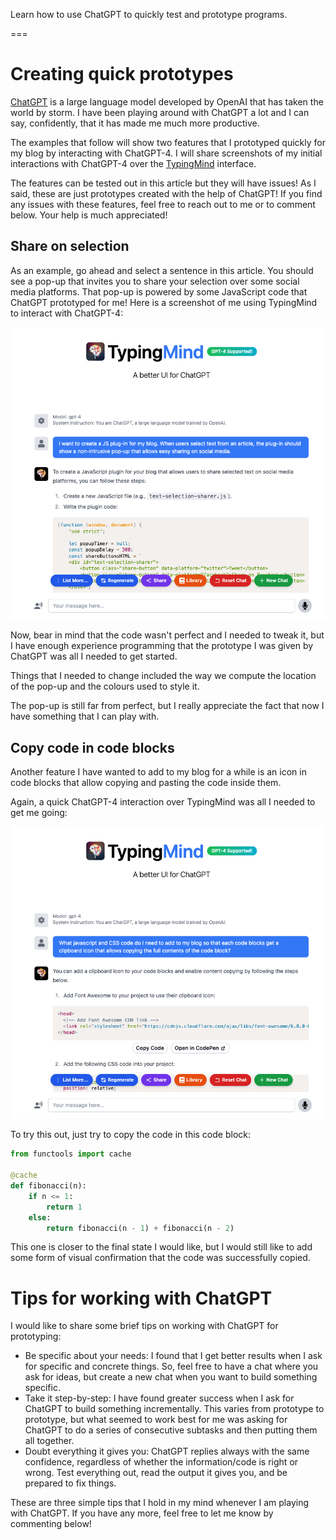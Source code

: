 Learn how to use ChatGPT to quickly test and prototype programs.

===


<script>
(function (window, document) {
    'use strict';
    
    let popupTimer = null;
    const popupDelay = 300;
    const shareButtonsHTML = `
    <div id="text-selection-sharer">
        <button class="share-button" data-platform="twitter"><i class="fa fa-twitter"></i> Tweet this</button>
    </div>`;
    
    document.body.insertAdjacentHTML('beforeend', shareButtonsHTML);
    
    const sharePopup = document.getElementById('text-selection-sharer');
    
    const shareUrls = {
        twitter: (url, text) => `https://twitter.com/share?url=${encodeURIComponent(url)}&text=${encodeURIComponent(text)}`,
    };
    
    function positionPopup(selection) {
        const rect = selection.getRangeAt(0).getBoundingClientRect();
        sharePopup.style.left = `${rect.left}px`;
        sharePopup.style.top = `${rect.top - 20}px`;
    }
    
    function showPopup() {
        sharePopup.classList.add('visible');
    }
    
    function hidePopup() {
        if (popupTimer) {
            clearTimeout(popupTimer);
            popupTimer = null;
        }
        sharePopup.classList.remove('visible');
    }
    
    function onSelection(e) {
        const selection = window.getSelection();
        const selection_text = selection.toString().trim();
        if (selection_text.length > 0) {
            positionPopup(selection);
            showPopup();
            setTextToBeShared(selection_text);
        } else {
            if (!popupTimer) {
                popupTimer = setTimeout(hidePopup, popupDelay);
            }
        }
    }
    
    function setTextToBeShared(selectedText) {
        const currentUrl = window.location.href;

        document.querySelectorAll('.share-button').forEach(button => {
            const platform = button.getAttribute('data-platform');
            const shareUrl = platform === 'twitter' ? shareUrls[platform](currentUrl, selectedText) : shareUrls[platform](currentUrl);
            button.setAttribute('onclick', `window.open('${shareUrl}', '_blank', 'noopener')`);
        });
    }

    // Event listeners
    document.addEventListener('mouseup', onSelection);
    document.addEventListener('touchend', onSelection);
    document.addEventListener('mousedown', () => {
        if (popupTimer) {
            clearTimeout(popupTimer);
            popupTimer = null;
        }
    });

})(window, document);
</script>

<!--
<script>
document.addEventListener("DOMContentLoaded", function () {
  const codeBlocks = document.querySelectorAll("pre > code");

  // Loop over all code blocks
  codeBlocks.forEach((codeBlock) => {
    // Wrap the code block in a container div
    const container = document.createElement("div");
    container.classList.add("code-block-container");

    // Add a clipboard icon to the container
    const clipboard = document.createElement("i");
    clipboard.classList.add("clipboard-icon", "far", "fa-clipboard");
    clipboard.title = "Copy to clipboard";
    container.appendChild(clipboard);

    // Move the code block inside the container
    container.appendChild(codeBlock.cloneNode(true));
    codeBlock.parentElement.replaceChild(container, codeBlock);

    // Copy the code to the clipboard when user clicks the icon
    clipboard.addEventListener("click", () => {
      const range = document.createRange();
      range.selectNodeContents(codeBlock);

      navigator.clipboard.writeText(codeBlock.textContent);
      clipboard.title = "Copied!";
    });

    // Reset the tooltip on icon mouse leave
    clipboard.addEventListener("mouseleave", () => {
      clipboard.title = "Copy to clipboard";
    });
  });
});
</script>
-->
<script>
document.addEventListener("DOMContentLoaded", function() {
const codeBlocks = document.querySelectorAll("pre code");
const copyIcon = `<i class="fas fa-copy" style="position:absolute; top:0; right:0; cursor:pointer"></i>`;

codeBlocks.forEach((block) => {
    const wrapper = document.createElement("div");
    wrapper.style.position = "relative";
    block.parentNode.insertBefore(wrapper, block);
    wrapper.appendChild(block);
    wrapper.insertAdjacentHTML("beforeend", copyIcon);
    const icon = wrapper.querySelector(".fa-copy");

    icon.addEventListener("click", () => {
    const tempText = document.createElement("textarea");
    document.body.appendChild(tempText);
    tempText.value = block.textContent;
    tempText.select();
    document.execCommand("copy");
    tempText.remove();

    icon.classList.replace("fa-copy", "fa-check");
    setTimeout(() => {
        icon.classList.replace("fa-check", "fa-copy");
    }, 2000);
    });

    icon.addEventListener("mouseover", () => {
    const tooltip = document.createElement("span");
    tooltip.textContent = "Copy to clipboard";
    tooltip.style.position = "absolute";
    tooltip.style.top = "20px";
    tooltip.style.right = "0";
    tooltip.style.backgroundColor = "#ffffff";
    tooltip.style.padding = "5px";
    tooltip.style.border = "1px solid #ddd";
    wrapper.appendChild(tooltip);

    icon.addEventListener("mouseout", () => {
        tooltip.remove();
    });
    });
});
}
</script>


<style>
#text-selection-sharer {
    position: fixed;
    display: none;
    padding: 5px;
    background-color: #1DA1F2;
    border-radius: 5px;
    box-shadow: 0 0 10px rgba(0, 0, 0, 0.2);
    z-index: 1000;
}
#text-selection-sharer.visible {
    display: flex;
}
.share-button {
    cursor: pointer;
    background: none;
    border: none;
    font-size: 14px;
    padding: 5px 10px;
    color: #333;
}
.share-button:hover {
    background-color: #f9f9f9;
}

/* Clipboard code blocks styling. */
.code-block-container {
  position: relative;
}

.clipboard-icon {
  position: absolute;
  top: 5px;
  right: 5px;
  cursor: pointer;
  font-size: 20px;
  opacity: 0.7;
}

.clipboard-icon:hover {
  opacity: 1;
}
</style>


# Creating quick prototypes

[ChatGPT] is a large language model developed by OpenAI that has taken the world by storm.
I have been playing around with ChatGPT a lot and I can say, confidently, that it has made me much more productive.

The examples that follow will show two features that I prototyped quickly for my blog by interacting with ChatGPT-4.
I will share screenshots of my initial interactions with ChatGPT-4 over the [TypingMind](https://typingmind.com) interface.

The features can be tested out in this article but they will have issues!
As I said, these are just prototypes created with the help of ChatGPT!
If you find any issues with these features, feel free to reach out to me or to comment below.
Your help is much appreciated!


## Share on selection

As an example, go ahead and select a sentence in this article.
You should see a pop-up that invites you to share your selection over some social media platforms.
That pop-up is powered by some JavaScript code that ChatGPT prototyped for me!
Here is a screenshot of me using TypingMind to interact with ChatGPT-4:

![Screenshot of using the TypingMind interface to interact with ChatGPT-4. The screenshot shows an initial prompt asking for ChatGPT to write a JavaScript plugin for my blog.](_share_plugin.png "Initial ChatGPT-4 prompt asking for a JS plugin to share selected text.")

Now, bear in mind that the code wasn't perfect and I needed to tweak it, but I have enough experience programming that the prototype I was given by ChatGPT was all I needed to get started.

Things that I needed to change included the way we compute the location of the pop-up and the colours used to style it.

The pop-up is still far from perfect, but I really appreciate the fact that now I have something that I can play with.


## Copy code in code blocks

Another feature I have wanted to add to my blog for a while is an icon in code blocks that allow copying and pasting the code inside them.

Again, a quick ChatGPT-4 interaction over TypingMind was all I needed to get me going:

![Screenshot of using the TypingMind interface to interact with ChatGPT-4. The screenshot shows an initial prompt asking for ChatGPT to write the JavaScript and CSS code needed to allow copying the contents of code blocks on my blog."](_copy_code_blocks.png "Initial ChatGPT-4 prompt to enable copying contents of code blocks.")

To try this out, just try to copy the code in this code block:

```py
from functools import cache

@cache
def fibonacci(n):
    if n <= 1:
        return 1
    else:
        return fibonacci(n - 1) + fibonacci(n - 2)
```

This one is closer to the final state I would like, but I would still like to add some form of visual confirmation that the code was successfully copied.


# Tips for working with ChatGPT

I would like to share some brief tips on working with ChatGPT for prototyping:

 - Be specific about your needs: I found that I get better results when I ask for specific and concrete things.
 So, feel free to have a chat where you ask for ideas, but create a new chat when you want to build something specific.
 - Take it step-by-step: I have found greater success when I ask for ChatGPT to build something incrementally.
 This varies from prototype to prototype, but what seemed to work best for me was asking for ChatGPT to do a series of consecutive subtasks and then putting them all together.
 - Doubt everything it gives you: ChatGPT replies always with the same confidence, regardless of whether the information/code is right or wrong.
 Test everything out, read the output it gives you, and be prepared to fix things.

These are three simple tips that I hold in my mind whenever I am playing with ChatGPT.
If you have any more, feel free to let me know by commenting below!

[ChatGPT]: https://chat.openai.com

